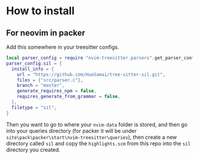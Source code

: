 # How to install

## For neovim in packer

Add this somewhere in your treesitter configs.
```lua
local parser_config = require "nvim-treesitter.parsers".get_parser_configs()
parser_config.sil = {
  install_info = {
    url = "https://github.com/HueSamai/tree-sitter-sil.git",
    files = {"src/parser.c"},
    branch = "master",
    generate_requires_npm = false, 
    requires_generate_from_grammar = false,
  },
  filetype = "sil", 
}
```
Then you want to go to where your `nvim-data` folder is stored, and then go into your queries directory (for packer it will be under `site\pack\packer\start\nvim-treesitter\queries`), 
then create a new directory called `sil` and copy the `highlights.scm` from this repo into the `sil` directory you created.
